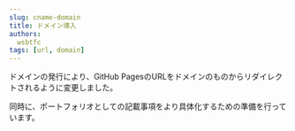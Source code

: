 ```yaml
---
slug: cname-domain
title: ドメイン導入
authors:
  wsbtfc
tags: [url, domain]
---
```


ドメインの発行により、GitHub PagesのURLをドメインのものからリダイレクトされるように変更しました。

同時に、ポートフォリオとしての記載事項をより具体化するための準備を行っています。
